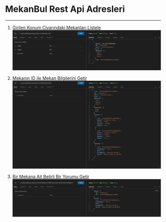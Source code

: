# MekanBul Rest Api Adresleri
---
1. [Girilen Konum Civarındaki Mekanları Listele](https://mekanbul5.zehracakir.repl.co/api/mekanlar?enlem=37.83226584629666&boylam=30.524732239878013)
![](/resimler/enlemBoylam.png)

2. [Mekanın ID ile Mekan Bilgilerini Getir](https://mekanbul5.zehracakir.repl.co/api/mekanlar/63766f90869a9fa3edcc744a)
![](/resimler/mekanID.png)

2. [Bir Mekana Ait Belirli Bir Yorumu Getir](https://mekanbul5.zehracakir.repl.co/api/mekanlar/63766f90869a9fa3edcc744a/yorumlar/63766f980e2740c82ab1bf7b)
![](/resimler/mekanYorum.png)
